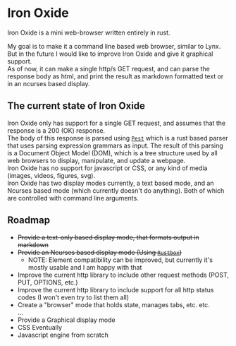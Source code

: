 # Iron Oxide
Iron Oxide is a mini web-browser written entirely in rust.

My goal is to make it a command line based web browser, similar to Lynx. But in
the future I would like to improve Iron Oxide and give it graphical support.  
As of now, it can make a single http/s GET request, and can parse the response
body as html, and print the result as markdown formatted text or in an ncurses
based display.

## The current state of Iron Oxide
Iron Oxide only has support for a single GET request, and assumes that the
response is a 200 (OK) response.  
The body of this response is parsed using [`Pest`] which is a rust based parser
that uses parsing expression grammars as input. The result of this parsing is a
Document Object Model (DOM), which is a tree structure used by all web browsers
to display, manipulate, and update a webpage.  
Iron Oxide has no support for javascript or CSS, or any kind of media (images,
videos, figures, svg).  
Iron Oxide has two display modes currently, a text based mode, and an Ncurses
based mode (which currently doesn't do anything). Both of which are controlled
with command line arguments.

## Roadmap
- ~~Provide a text-only based display mode, that formats output in markdown~~
- ~~Provide an Ncurses based display mode (Using [`Rustbox`])~~
    - NOTE: Element compatibility can be improved, but currently it's mostly
usable and I am happy with that
- Improve the current http library to include other request methods (POST, PUT,
OPTIONS, etc.)
- Improve the current http library to include support for all http status codes
(I won't even try to list them all)
- Create a "browser" mode that holds state, manages tabs, etc. etc.  
...
- Provide a Graphical display mode
- CSS Eventually
- Javascript engine from scratch

[`Rustbox`]: https://github.com/gchp/rustbox
[`PEST`]: https://pest.rs
